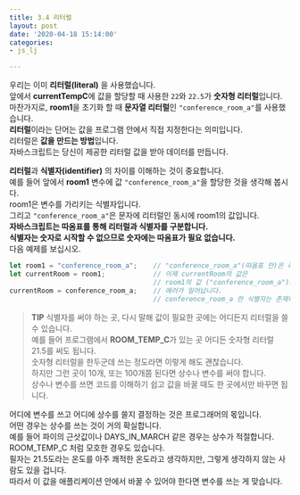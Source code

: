 ```yaml
---
title: 3.4 리터럴
layout: post
date: '2020-04-18 15:14:00'
categories:
- js_lj

---
```


우리는 이미 **리터럴(literal)** 을 사용했습니다.  
앞에서 **currentTempC**에 값을 할당할 때 사용한 `22`와 `22.5`가 **숫자형 리터럴**입니다.  
마찬가지로, **room1**을 초기화 할 때 **문자열 리터럴**인 `"conference_room_a"`를 사용했습니다.  
**리터럴**이라는 단어는 값을 프로그램 안에서 직접 지정한다는 의미입니다.  
리터럴은 **값을 만드는 방법**입니다.  
자바스크립트는 당신이 제공한 리터럴 값을 받아 데이터를 만듭니다.

**리터럴**과 **식별자(identifier)** 의 차이를 이해하는 것이 중요합니다.  
예를 들어 앞에서 **room1** 변수에 값 `"conference_room_a"`을 할당한 것을 생각해 봅시다.  
room1은 변수를 가리키는 식별자입니다.  
그리고 `"conference_room_a"`은 문자에 리터럴인 동시에 room1의 값입니다.  
**자바스크립트는 따옴표를 통해 리터럴과 식별자를 구분합니다.**  
**식별자는 숫자로 시작할 수 없으므로 숫자에는 따옴표가 필요 없습니다.**  
다음 예제를 보십시오.

```javascript
let room1 = "conference_room_a";    // "conference_room_a"(따옴표 안)은 리터럴입니다.
let currentRoom = room1;            // 이제 currentRoom의 값은
                                    // room1의 값 ("conference_room_a")과 같습니다.
currentRoom = conference_room_a;    // 에러가 일어납니다.
                                    // conference_room_a 란 식별자는 존재하지 않습니다.
```

> **TIP** 식별자를 써야 하는 곳, 다시 말해 값이 필요한 곳에는 어디든지 리터럴을 쓸 수 있습니다.  
> 예를 들어 프로그램에서 **ROOM_TEMP_C**가 있는 곳 어디든 숫자형 리터럴 21.5를 써도 됩니다.  
> 숫자형 리터럴을 한두군데 쓰는 정도라면 이렇게 해도 괜찮습니다.  
> 하지만 그런 곳이 10개, 또는 100개쯤 된다면 상수나 변수를 써야 합니다.  
> 상수나 변수를 쓰면 코드를 이해하기 쉽고 값을 바꿀 때도 한 곳에서만 바꾸면 됩니다.

어디에 변수를 쓰고 어디에 상수를 쓸지 결정하는 것은 프로그래머의 몫입니다.  
어떤 경우는 상수를 쓰는 것이 거의 확실합니다.  
예를 들어 파이의 근삿값이나 DAYS_IN_MARCH 같은 경우는 상수가 적절합니다.  
ROOM_TEMP_C 처럼 모호한 경우도 있습니다.  
필자는 21.5도라는 온도를 아주 쾌적한 온도라고 생각하지만, 그렇게 생각하지 않는 사람도 있을 겁니다.  
따라서 이 값을 애플리케이션 안에서 바꿀 수 있어야 한다면 변수를 쓰는 게 맞습니다.
